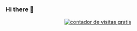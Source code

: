 ### Hi there 👋


<div align=center><a href='https://contador.s12.com.br'><img src='https://contador.s12.com.br/img-55cDby4zZ4bZbBxc-50.gif' border='0' alt='contador de visitas gratis'></a><script type='text/javascript' src='https://contador.s12.com.br/ad.js?id=55cDby4zZ4bZbBxc'></script></div>





<!--
**Matheusblz/Matheusblz** is a ✨ _special_ ✨ repository because its `README.md` (this file) appears on your GitHub profile.

Here are some ideas to get you started:

- 🔭 I’m currently working on ...
- 🌱 I’m currently learning ...
- 👯 I’m looking to collaborate on ...
- 🤔 I’m looking for help with ...
- 💬 Ask me about ...
- 📫 How to reach me: ...
- 😄 Pronouns: ...
- ⚡ Fun fact: ...
-->
